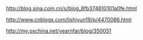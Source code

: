 http://blog.sina.com.cn/s/blog_6fb374610101a0fe.html

http://www.cnblogs.com/lishiyun19/p/4470086.html

http://my.oschina.net/yearnfar/blog/350051
